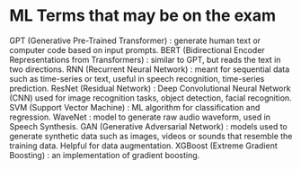 # ML Terms that may be on the exam

GPT (Generative Pre-Trained Transformer) : generate human text or computer code based on input prompts.
BERT (Bidirectional Encoder Representations from Transformers) : similar to GPT, but reads the text in two directions.
RNN (Recurrent Neural Network) : meant for sequential data such as time-series or text, useful in speech recognition, time-series prediction.
ResNet (Residual Network) : Deep Convolutional Neural Network (CNN) used for image recognition tasks, object detection, facial recognition.
SVM (Support Vector Machine) : ML algorithm for classification and regression.
WaveNet : model to generate raw audio waveform, used in Speech Synthesis.
GAN (Generative Adversarial Network) : models used to generate synthetic data such as images, videos or sounds that resemble the training data. Helpful for data augmentation.
XGBoost (Extreme Gradient Boosting) : an implementation of gradient boosting.